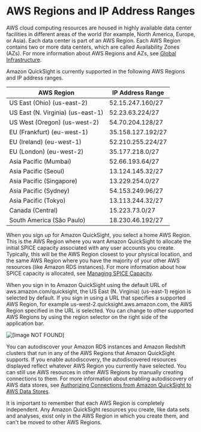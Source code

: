 # AWS Regions and IP Address Ranges<a name="regions"></a>

AWS cloud computing resources are housed in highly available data center facilities in different areas of the world \(for example, North America, Europe, or Asia\)\. Each data center is part of an AWS Region\. Each AWS Region contains two or more data centers, which are called Availability Zones \(AZs\)\. For more information about AWS Regions and AZs, see [Global Infrastructure](https://aws.amazon.com/about-aws/global-infrastructure/)\.

Amazon QuickSight is currently supported in the following AWS Regions and IP address ranges\. 


| AWS Region | IP Address Range | 
| --- | --- | 
| US East \(Ohio\) \(us\-east\-2\) | 52\.15\.247\.160/27 | 
| US East \(N\. Virginia\) \(us\-east\-1\) | 52\.23\.63\.224/27 | 
| US West \(Oregon\) \(us\-west\-2\) | 54\.70\.204\.128/27  | 
| EU \(Frankfurt\) \(eu\-west\-1\) | 35\.158\.127\.192/27 | 
| EU \(Ireland\) \(eu\-west\-1\) | 52\.210\.255\.224/27 | 
| EU \(London\) \(eu\-west\-2\) | 35\.177\.218\.0/27 | 
| Asia Pacific \(Mumbai\) | 52\.66\.193\.64/27 | 
| Asia Pacific \(Seoul\) | 13\.124\.145\.32/27 | 
| Asia Pacific \(Singapore\) | 13\.229\.254\.0/27 | 
| Asia Pacific \(Sydney\) | 54\.153\.249\.96/27 | 
| Asia Pacific \(Tokyo\) | 13\.113\.244\.32/27 | 
| Canada \(Central\) | 15\.223\.73\.0/27 | 
| South America \(São Paulo\) | 18\.230\.46\.192/27 | 

When you sign up for Amazon QuickSight, you select a home AWS Region\. This is the AWS Region where you want Amazon QuickSight to allocate the initial SPICE capacity associated with any user accounts you create\. Typically, this will be the AWS Region closest to your physical location, and the same AWS Region where you have the majority of your other AWS resources \(like Amazon RDS instances\)\. For more information about how SPICE capacity is allocated, see [Managing SPICE Capacity](managing-spice-capacity.md)\.

When you sign in to Amazon QuickSight using the default URL of aws\.amazon\.com/quicksight, the US East \(N\. Virginia\) \(us\-east\-1\) region is selected by default\. If you sign in using a URL that specifies a supported AWS Region, for example us\-west\-2\.quicksight\.aws\.amazon\.com, the AWS Region specified in the URL is selected\. You can change to other supported AWS Regions by using the region selector on the right side of the application bar\.

![\[Image NOT FOUND\]](http://docs.aws.amazon.com/quicksight/latest/user/images/region-selector.png)

You can autodiscover your Amazon RDS instances and Amazon Redshift clusters that run in any of the AWS Regions that Amazon QuickSight supports\. If you enable autodiscovery, the autodiscovered resources displayed reflect whatever AWS Region you currently have selected\. You can still use AWS resources in other AWS Regions by manually creating connections to them\. For more information about enabling autodiscovery of AWS data stores, see [Authorizing Connections from Amazon QuickSight to AWS Data Stores](enabling-access.md)\. 

It is important to remember that each AWS Region is completely independent\. Any Amazon QuickSight resources you create, like data sets and analyses, exist only in the AWS Region in which you create them, and can't be moved to other AWS Regions\. 
